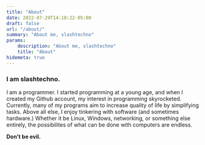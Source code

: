 ```yaml
---
title: "About"
date: 2022-07-29T14:18:22-05:00
draft: false
url: "/about/"
summary: "About me, slashtechno"
params:
    description: "About me, slashtechno"
    title: "About"
hidemeta: true
---
```

### I am slashtechno.  
I am a programmer. I started programming at a young age, and when I created my Github account, my interest in programming skyrocketed. Currently, many of my programs aim to increase quality of life by simplifying tasks. 
Above all else, I enjoy tinkering with software (and sometimes hardware.) Whether it be Linux, Windows, networking, or something else entirely, the possibilites of what can be done with computers are endless.

**Don't be evil.**
 
<!-- The first program I published on Github was [PiStaticIp](https://github.com/slashtechno/PiStaticIP). I developed PiStaticIp to make it easier to set a static IP address. My home router at this time could not successfully set a static IP for my Raspberry Pi. I learned a static IP could be forced on the client by adding one line to `/etc/dhcpcd.conf`.  
In order to know what line to append to `/etc/dhcpcd.conf`, some information such as the subnet mask, gateway IP, and client IP. To make setting a IP slightly easier, I made a short, rudimentary Python script. While there is much room for improvement, it was the first program I published to Github.  

My trend of creating programs to make a task easier continues. One of my recent programs, [gobackup-github](https://github.com/slashtechno/gobackup-github)  is my first Go project which aims to automake the process of backing up Github repositories.   -->